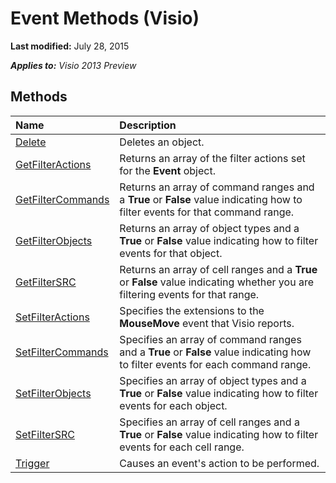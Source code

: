 
# Event Methods (Visio)

 **Last modified:** July 28, 2015

 _**Applies to:** Visio 2013 Preview_

## Methods



|**Name**|**Description**|
|:-----|:-----|
| [Delete](4aa4b83c-7192-58d4-ce0b-2eeaae4e2e1a.md)|Deletes an object.|
| [GetFilterActions](c74be758-280a-13a8-5462-b508bd3f50e4.md)|Returns an array of the filter actions set for the  **Event** object.|
| [GetFilterCommands](47664b2f-702b-1c61-1746-9b5fd470a8f4.md)|Returns an array of command ranges and a  **True** or **False** value indicating how to filter events for that command range.|
| [GetFilterObjects](89df76cd-16a4-d3ba-7399-b4dfca49b9cb.md)|Returns an array of object types and a  **True** or **False** value indicating how to filter events for that object.|
| [GetFilterSRC](fcf9a5c1-cee9-df26-d774-df45c113945a.md)|Returns an array of cell ranges and a  **True** or **False** value indicating whether you are filtering events for that range.|
| [SetFilterActions](8a0f7b5c-466b-7b98-a34f-6a639fded39c.md)|Specifies the extensions to the  **MouseMove** event that Visio reports.|
| [SetFilterCommands](ef4550c8-e77b-032f-52b2-7e2d18b2316f.md)|Specifies an array of command ranges and a  **True** or **False** value indicating how to filter events for each command range.|
| [SetFilterObjects](6aa63a44-de34-6cc8-88b2-386064582416.md)|Specifies an array of object types and a  **True** or **False** value indicating how to filter events for each object.|
| [SetFilterSRC](06ba59d2-57a4-7686-3250-388e499bfc76.md)|Specifies an array of cell ranges and a  **True** or **False** value indicating how to filter events for each cell range.|
| [Trigger](093f8ce7-4d8a-c4d6-802f-4dab98fe199e.md)|Causes an event's action to be performed.|
